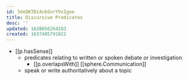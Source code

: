 ```yaml
---
id: 3deQKTDi4cbSnrYVxIgoe
title: Discursive Predicates
desc: ''
updated: 1638056264283
created: 1637405791821
---
```




- [[p.hasSense]]
  - predicates relating to written or spoken debate or investigation
    - [[p.overlapsWith]] [[sphere.Communication]]
  - speak or write authoritatively about a topic
